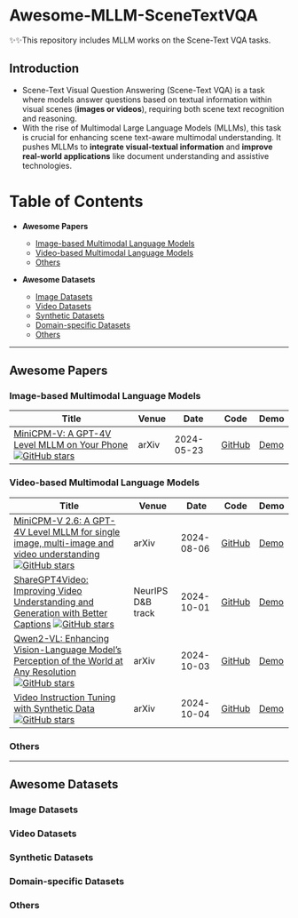 # Awesome-MLLM-SceneTextVQA

✨✨This repository includes MLLM works on the Scene-Text VQA tasks.

## Introduction 

- Scene-Text Visual Question Answering (Scene-Text VQA) is a task where models answer questions based on textual information within visual scenes (**images or videos**), requiring both scene text recognition and reasoning.
- With the rise of Multimodal Large Language Models (MLLMs), this task is crucial for enhancing scene text-aware multimodal understanding. It pushes MLLMs to **integrate visual-textual information** and **improve real-world applications** like document understanding and assistive technologies.

# Table of Contents

- **Awesome Papers**
  - [Image-based Multimodal Language Models](#image-based-multimodal-language-models)
  - [Video-based Multimodal Language Models](#video-based-multimodal-language-models)
  - [Others](#others)

- **Awesome Datasets**
  - [Image Datasets](#image-datasets)
  - [Video Datasets](#video-datasets)
  - [Synthetic Datasets](#synthetic-datasets)
  - [Domain-specific Datasets](#domain-specific-datasets)
  - [Others](#others-1)

---

## Awesome Papers

### Image-based Multimodal Language Models


| Title | Venue | Date | Code | Demo |
|-------|-------|------|------|------|
| [MiniCPM-V: A GPT-4V Level MLLM on Your Phone](https://arxiv.org/pdf/2408.01800) [![GitHub stars](https://img.shields.io/github/stars/OpenBMB/MiniCPM-V?style=social)](https://github.com/OpenBMB/MiniCPM-V)| arXiv | 2024-05-23 | [GitHub](https://github.com/OpenBMB/MiniCPM-V) | [Demo](https://huggingface.co/spaces/OpenBMB/MiniCPM-V)  |



### Video-based Multimodal Language Models
| Title | Venue | Date | Code | Demo |
|-------|-------|------|------|------|
| [MiniCPM-V 2.6: A GPT-4V Level MLLM for single image, multi-image and video understanding](https://arxiv.org/pdf/2408.01800) [![GitHub stars](https://img.shields.io/github/stars/OpenBMB/MiniCPM-V?style=social)](https://github.com/OpenBMB/MiniCPM-V)| arXiv | 2024-08-06 | [GitHub](https://github.com/OpenBMB/MiniCPM-V) | [Demo](http://120.92.209.146:8887/)  |
| [ShareGPT4Video: Improving Video Understanding and Generation with Better Captions](https://arxiv.org/pdf/2409.12191) [![GitHub stars](https://img.shields.io/github/stars/ShareGPT4Omni/ShareGPT4Video?style=social)](https://github.com/ShareGPT4Omni/ShareGPT4Video)| NeurIPS D&B track | 2024-10-01 | [GitHub](https://github.com/ShareGPT4Omni/ShareGPT4Video) | [Demo](https://huggingface.co/spaces/Lin-Chen/ShareCaptioner-Video)  
| [Qwen2-VL: Enhancing Vision-Language Model’s Perception of the World at Any Resolution](https://arxiv.org/pdf/2409.12191) [![GitHub stars](https://img.shields.io/github/stars/QwenLM/Qwen2-VL?style=social)](https://github.com/QwenLM/Qwen2-VL)| arXiv | 2024-10-03 | [GitHub](https://github.com/QwenLM/Qwen2-VL) | [Demo](https://huggingface.co/spaces/Qwen/Qwen2-VL)  |
| [Video Instruction Tuning with Synthetic Data](https://arxiv.org/pdf/2410.02713) [![GitHub stars](https://img.shields.io/github/stars/LLaVA-VL/LLaVA-NeXT?style=social)](https://github.com/LLaVA-VL/LLaVA-NeXT)| arXiv | 2024-10-04 | [GitHub](https://github.com/LLaVA-VL/LLaVA-NeXT) | [Demo](https://huggingface.co/spaces/Tonic/Llava-Video)  |




### Others

---

## Awesome Datasets

### Image Datasets

### Video Datasets


### Synthetic Datasets


### Domain-specific Datasets

### Others



